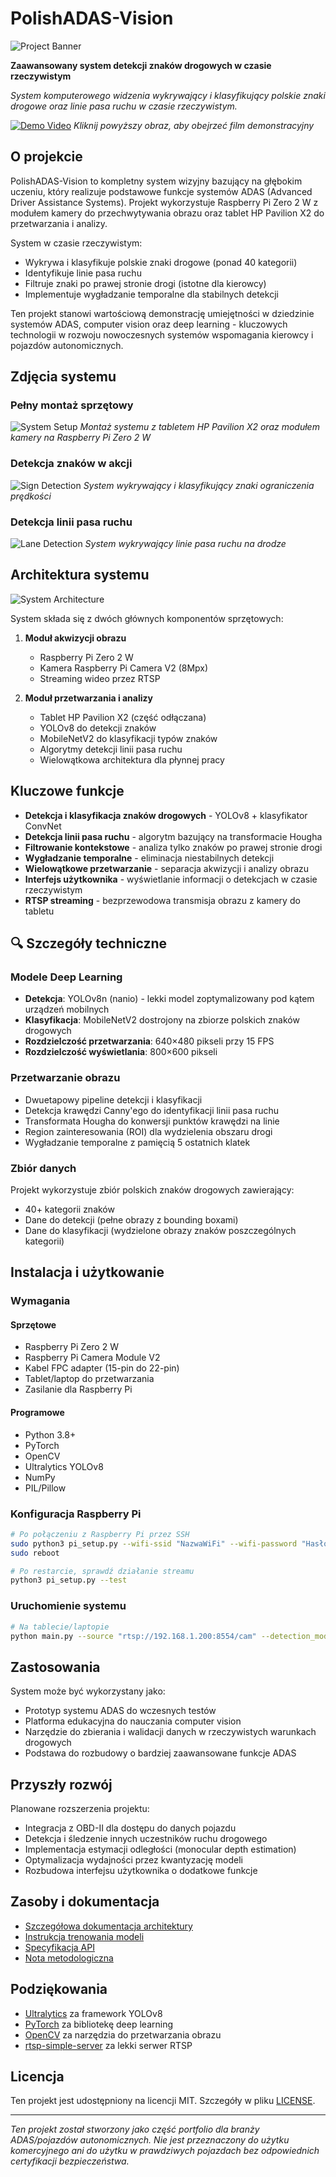 # PolishADAS-Vision

![Project Banner](docs/images/project_banner.jpg)

**Zaawansowany system detekcji znaków drogowych w czasie rzeczywistym**

*System komputerowego widzenia wykrywający i klasyfikujący polskie znaki drogowe oraz linie pasa ruchu w czasie rzeczywistym.*

[![Demo Video](docs/images/video_thumbnail.jpg)](https://youtu.be/your_video_id_here)
*Kliknij powyższy obraz, aby obejrzeć film demonstracyjny*

##  O projekcie

PolishADAS-Vision to kompletny system wizyjny bazujący na głębokim uczeniu, który realizuje podstawowe funkcje systemów ADAS (Advanced Driver Assistance Systems). Projekt wykorzystuje Raspberry Pi Zero 2 W z modułem kamery do przechwytywania obrazu oraz tablet HP Pavilion X2 do przetwarzania i analizy.

System w czasie rzeczywistym:
- Wykrywa i klasyfikuje polskie znaki drogowe (ponad 40 kategorii)
- Identyfikuje linie pasa ruchu
- Filtruje znaki po prawej stronie drogi (istotne dla kierowcy)
- Implementuje wygładzanie temporalne dla stabilnych detekcji

Ten projekt stanowi wartościową demonstrację umiejętności w dziedzinie systemów ADAS, computer vision oraz deep learning - kluczowych technologii w rozwoju nowoczesnych systemów wspomagania kierowcy i pojazdów autonomicznych.

##  Zdjęcia systemu

### Pełny montaż sprzętowy
![System Setup](docs/images/hardware_setup.jpg)
*Montaż systemu z tabletem HP Pavilion X2 oraz modułem kamery na Raspberry Pi Zero 2 W*

### Detekcja znaków w akcji
![Sign Detection](docs/images/sign_detection.jpg)
*System wykrywający i klasyfikujący znaki ograniczenia prędkości*

### Detekcja linii pasa ruchu
![Lane Detection](docs/images/lane_detection.jpg)
*System wykrywający linie pasa ruchu na drodze*

##  Architektura systemu

![System Architecture](docs/images/system_architecture.jpg)

System składa się z dwóch głównych komponentów sprzętowych:

1. **Moduł akwizycji obrazu**
   - Raspberry Pi Zero 2 W
   - Kamera Raspberry Pi Camera V2 (8Mpx)
   - Streaming wideo przez RTSP

2. **Moduł przetwarzania i analizy**
   - Tablet HP Pavilion X2 (część odłączana)
   - YOLOv8 do detekcji znaków
   - MobileNetV2 do klasyfikacji typów znaków
   - Algorytmy detekcji linii pasa ruchu
   - Wielowątkowa architektura dla płynnej pracy

##  Kluczowe funkcje

- **Detekcja i klasyfikacja znaków drogowych** - YOLOv8 + klasyfikator ConvNet
- **Detekcja linii pasa ruchu** - algorytm bazujący na transformacie Hougha
- **Filtrowanie kontekstowe** - analiza tylko znaków po prawej stronie drogi
- **Wygładzanie temporalne** - eliminacja niestabilnych detekcji
- **Wielowątkowe przetwarzanie** - separacja akwizycji i analizy obrazu
- **Interfejs użytkownika** - wyświetlanie informacji o detekcjach w czasie rzeczywistym
- **RTSP streaming** - bezprzewodowa transmisja obrazu z kamery do tabletu

## 🔍 Szczegóły techniczne

### Modele Deep Learning

- **Detekcja**: YOLOv8n (nanio) - lekki model zoptymalizowany pod kątem urządzeń mobilnych
- **Klasyfikacja**: MobileNetV2 dostrojony na zbiorze polskich znaków drogowych
- **Rozdzielczość przetwarzania**: 640×480 pikseli przy 15 FPS
- **Rozdzielczość wyświetlania**: 800×600 pikseli

### Przetwarzanie obrazu

- Dwuetapowy pipeline detekcji i klasyfikacji
- Detekcja krawędzi Canny'ego do identyfikacji linii pasa ruchu
- Transformata Hougha do konwersji punktów krawędzi na linie
- Region zainteresowania (ROI) dla wydzielenia obszaru drogi
- Wygładzanie temporalne z pamięcią 5 ostatnich klatek

### Zbiór danych

Projekt wykorzystuje zbiór polskich znaków drogowych zawierający:
- 40+ kategorii znaków
- Dane do detekcji (pełne obrazy z bounding boxami)
- Dane do klasyfikacji (wydzielone obrazy znaków poszczególnych kategorii)

##  Instalacja i użytkowanie

### Wymagania

#### Sprzętowe
- Raspberry Pi Zero 2 W
- Raspberry Pi Camera Module V2
- Kabel FPC adapter (15-pin do 22-pin)
- Tablet/laptop do przetwarzania
- Zasilanie dla Raspberry Pi

#### Programowe
- Python 3.8+
- PyTorch
- OpenCV
- Ultralytics YOLOv8
- NumPy
- PIL/Pillow

### Konfiguracja Raspberry Pi

```bash
# Po połączeniu z Raspberry Pi przez SSH
sudo python3 pi_setup.py --wifi-ssid "NazwaWiFi" --wifi-password "HasłoWiFi"
sudo reboot

# Po restarcie, sprawdź działanie streamu
python3 pi_setup.py --test
```

### Uruchomienie systemu

```bash
# Na tablecie/laptopie
python main.py --source "rtsp://192.168.1.200:8554/cam" --detection_model best.pt --classification_model sign_classifier.pth --detect_lanes
```

##  Zastosowania

System może być wykorzystany jako:
- Prototyp systemu ADAS do wczesnych testów
- Platforma edukacyjna do nauczania computer vision
- Narzędzie do zbierania i walidacji danych w rzeczywistych warunkach drogowych
- Podstawa do rozbudowy o bardziej zaawansowane funkcje ADAS

##  Przyszły rozwój

Planowane rozszerzenia projektu:
- Integracja z OBD-II dla dostępu do danych pojazdu
- Detekcja i śledzenie innych uczestników ruchu drogowego
- Implementacja estymacji odległości (monocular depth estimation)
- Optymalizacja wydajności przez kwantyzację modeli
- Rozbudowa interfejsu użytkownika o dodatkowe funkcje

##  Zasoby i dokumentacja

- [Szczegółowa dokumentacja architektury](docs/architecture.md)
- [Instrukcja trenowania modeli](docs/training.md)
- [Specyfikacja API](docs/api.md)
- [Nota metodologiczna](docs/methodology.md)

##  Podziękowania

- [Ultralytics](https://github.com/ultralytics/ultralytics) za framework YOLOv8
- [PyTorch](https://pytorch.org/) za bibliotekę deep learning
- [OpenCV](https://opencv.org/) za narzędzia do przetwarzania obrazu
- [rtsp-simple-server](https://github.com/aler9/rtsp-simple-server) za lekki serwer RTSP

##  Licencja

Ten projekt jest udostępniony na licencji MIT. Szczegóły w pliku [LICENSE](LICENSE).

---

*Ten projekt został stworzony jako część portfolio dla branży ADAS/pojazdów autonomicznych. Nie jest przeznaczony do użytku komercyjnego ani do użytku w prawdziwych pojazdach bez odpowiednich certyfikacji bezpieczeństwa.*
